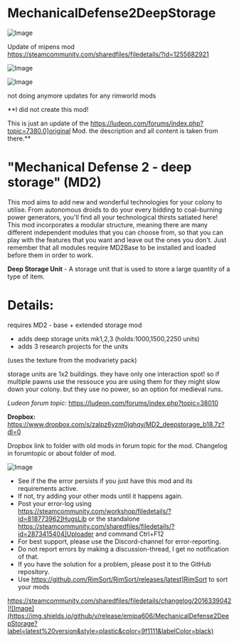 # MechanicalDefense2DeepStorage

![Image](https://i.imgur.com/buuPQel.png)

Update of mipens mod
https://steamcommunity.com/sharedfiles/filedetails/?id=1255682921

![Image](https://i.imgur.com/pufA0kM.png)

	
![Image](https://i.imgur.com/Z4GOv8H.png)


not doing anymore updates for any rimworld mods

**I did not create this mod!

This is just an update of the https://ludeon.com/forums/index.php?topic=7380.0]original Mod. the description and all content is taken from there.**

# "Mechanical Defense 2 - deep storage" (MD2)


This mod aims to add new and wonderful technologies for your colony to utilise. From autonomous droids to do your every bidding to coal-burning power generators, you'll find all your technological thirsts satiated here! This mod incorporates a modular structure, meaning there are many different independent modules that you can choose from, so that you can play with the features that you want and leave out the ones you don't. Just remember that all modules require MD2Base to be installed and loaded before them in order to work.

**Deep Storage Unit** - A storage unit that is used to store a large quantity of a type of item.

# Details:


requires MD2 - base + extended storage mod

- adds deep storage units mk1,2,3 (holds:1000,1500,2250 units)
- adds 3 research projects for the units

(uses the texture from the modvariety pack)

storage units are 1x2 buildings. they have only one interaction spot! so if multiple pawns use the ressouce you are using them for they might slow down your colony. but they use no power, so an option for medieval runs.

*Ludeon forum topic:*
https://ludeon.com/forums/index.php?topic=38010

**Dropbox:** https://www.dropbox.com/s/zalpz6yzm0jqhqy/MD2_deepstorage_b18.7z?dl=0

Dropbox link to folder with old mods in forum topic for the mod.
Changelog in forumtopic or about folder of mod.


![Image](https://i.imgur.com/PwoNOj4.png)



-  See if the the error persists if you just have this mod and its requirements active.
-  If not, try adding your other mods until it happens again.
-  Post your error-log using https://steamcommunity.com/workshop/filedetails/?id=818773962]HugsLib or the standalone https://steamcommunity.com/sharedfiles/filedetails/?id=2873415404]Uploader and command Ctrl+F12
-  For best support, please use the Discord-channel for error-reporting.
-  Do not report errors by making a discussion-thread, I get no notification of that.
-  If you have the solution for a problem, please post it to the GitHub repository.
-  Use https://github.com/RimSort/RimSort/releases/latest]RimSort to sort your mods



https://steamcommunity.com/sharedfiles/filedetails/changelog/2016339042]![Image](https://img.shields.io/github/v/release/emipa606/MechanicalDefense2DeepStorage?label=latest%20version&style=plastic&color=9f1111&labelColor=black)

